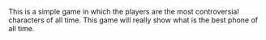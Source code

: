 This is a simple game in which the players are the most controversial characters of all time. This game will really show what is the best phone of all time.